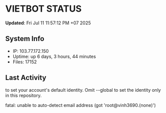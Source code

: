 # VIETBOT STATUS
**Updated**: Fri Jul 11 11:57:12 PM +07 2025

## System Info
- IP: 103.77.172.150
- Uptime: up 6 days, 3 hours, 44 minutes
- Files: 17152

## Last Activity

to set your account's default identity.
Omit --global to set the identity only in this repository.

fatal: unable to auto-detect email address (got 'root@vinh3690.(none)')
